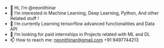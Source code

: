 - 👋 Hi, I’m @neonithinar
- 👀 I’m interested in Machine Learning, Deep Learning, Python, And other Related stuff ! 
- 🌱 I’m currently Learning tensorflow advanced functionalities and Data API 
- 💞️ I’m looking for paid internships in Projects related with ML and DL
- 📫 How to reach me: neonithinar@gmail.com +91 9497744213

<!---
neonithinar/neonithinar is a ✨ special ✨ repository because its `README.md` (this file) appears on your GitHub profile.
You can click the Preview link to take a look at your changes.
--->
